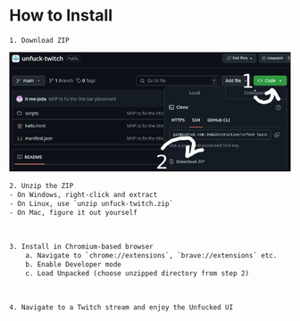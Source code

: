 # How to Install

    1. Download ZIP 
![Download](./docs/download.png)

    2. Unzip the ZIP
    - On Windows, right-click and extract
    - On Linux, use `unzip unfuck-twitch.zip`
    - On Mac, figure it out yourself

<br>

    3. Install in Chromium-based browser
        a. Navigate to `chrome://extensions`, `brave://extensions` etc.
        b. Enable Developer mode
        c. Load Unpacked (choose unzipped directory from step 2)

<br>

    4. Navigate to a Twitch stream and enjoy the Unfucked UI